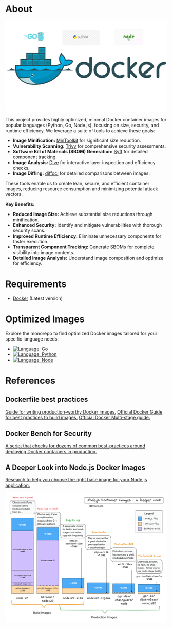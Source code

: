 # About

![Tiny Golang Docker Image](assets/images/tiny-docker-images-background.png)

This project provides highly optimized, minimal Docker container images for popular languages (Python, Go, Node.js), focusing on size, security, and runtime efficiency. We leverage a suite of tools to achieve these goals:

* **Image Minification:** [MinToolkit](https://github.com/mintoolkit/mint) for significant size reduction.
* **Vulnerability Scanning:** [Trivy](https://github.com/aquasecurity/trivy) for comprehensive security assessments.
* **Software Bill of Materials (SBOM) Generation:** [Syft](https://github.com/anchore/syft) for detailed component tracking.
* **Image Analysis:** [Dive](https://github.com/wagoodman/dive) for interactive layer inspection and efficiency checks.
* **Image Diffing:** [diffoci](https://github.com/reproducible-containers/diffoci) for detailed comparisons between images.

These tools enable us to create lean, secure, and efficient container images, reducing resource consumption and minimizing potential attack vectors.

**Key Benefits:**

* **Reduced Image Size:** Achieve substantial size reductions through minification.
* **Enhanced Security:** Identify and mitigate vulnerabilities with thorough security scans.
* **Improved Runtime Efficiency:** Eliminate unnecessary components for faster execution.
* **Transparent Component Tracking:** Generate SBOMs for complete visibility into image contents.
* **Detailed Image Analysis:** Understand image composition and optimize for efficiency.

# Requirements
- [Docker](https://www.docker.com/products/docker-desktop/) (Latest version)

# Optimized Images
Explore the monorepo to find optimized Docker images tailored for your specific language needs:
- [![Language: Go][Golang-logo]](./golang/)
- [![Language: Python][Python-logo]](./python/)
- [![Language: Node][Node-logo]](][./node/])

# References

## Dockerfile best practices
[Guide for writing production-worthy Docker images.](https://github.com/hexops-graveyard/dockerfile)
[Official Docker Guide for best practices to build images.](https://docs.docker.com/build/building/best-practices)
[Official Docker Multi-stage guide.](https://docs.docker.com/build/building/multi-stage)

## Docker Bench for Security
[A script that checks for dozens of common best-practices around deploying Docker containers in production.](https://github.com/docker/docker-bench-security)

## A Deeper Look into Node.js Docker Images
[Research to help you choose the right base image for your Node.js application.](https://labs.iximiuz.com/tutorials/how-to-choose-nodejs-container-image)

![Node Images Comparison](assets/images/node-images-comparison.png)

<!-- MARKDOWN LINKS & IMAGES -->
<!-- https://github.com/alexandresanlim/Badges4-README.md-Profile -->
[Golang-logo]: https://img.shields.io/badge/language-Go-00ADD8?style=for-the-badge&logo=go&logoColor=blue
[Python-logo]: https://img.shields.io/badge/language-Python-FFD43B?style=for-the-badge&logo=python&logoColor=blue
[Node-logo]: https://img.shields.io/badge/language-Node%20js-339933?style=for-the-badge&logo=nodedotjs&logoColor=blue
